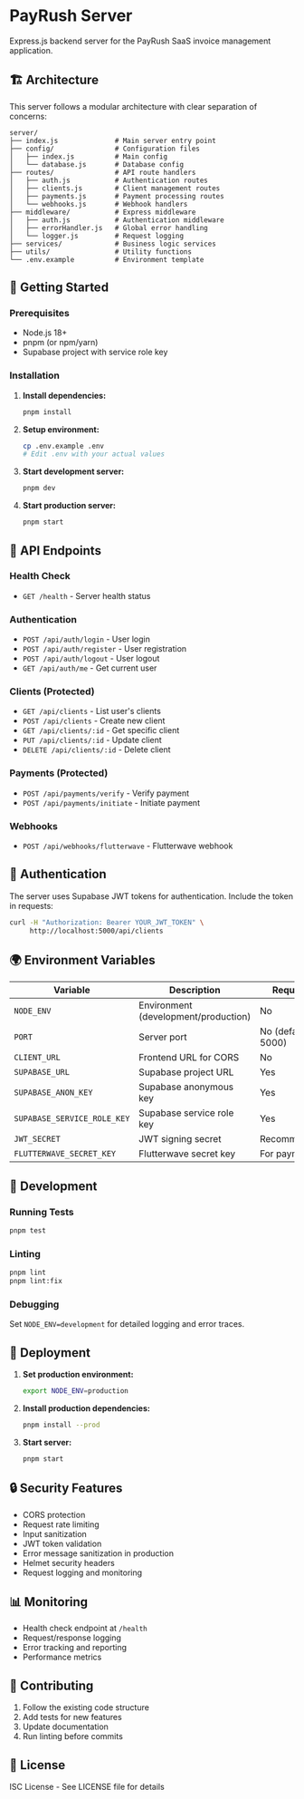 # PayRush Server

Express.js backend server for the PayRush SaaS invoice management application.

## 🏗️ Architecture

This server follows a modular architecture with clear separation of concerns:

```
server/
├── index.js              # Main server entry point
├── config/               # Configuration files
│   ├── index.js          # Main config
│   └── database.js       # Database config
├── routes/               # API route handlers
│   ├── auth.js           # Authentication routes
│   ├── clients.js        # Client management routes
│   ├── payments.js       # Payment processing routes
│   └── webhooks.js       # Webhook handlers
├── middleware/           # Express middleware
│   ├── auth.js           # Authentication middleware
│   ├── errorHandler.js   # Global error handling
│   └── logger.js         # Request logging
├── services/             # Business logic services
├── utils/                # Utility functions
└── .env.example          # Environment template
```

## 🚀 Getting Started

### Prerequisites

- Node.js 18+
- pnpm (or npm/yarn)
- Supabase project with service role key

### Installation

1. **Install dependencies:**
   ```bash
   pnpm install
   ```

2. **Setup environment:**
   ```bash
   cp .env.example .env
   # Edit .env with your actual values
   ```

3. **Start development server:**
   ```bash
   pnpm dev
   ```

4. **Start production server:**
   ```bash
   pnpm start
   ```

## 📡 API Endpoints

### Health Check
- `GET /health` - Server health status

### Authentication
- `POST /api/auth/login` - User login
- `POST /api/auth/register` - User registration
- `POST /api/auth/logout` - User logout
- `GET /api/auth/me` - Get current user

### Clients (Protected)
- `GET /api/clients` - List user's clients
- `POST /api/clients` - Create new client
- `GET /api/clients/:id` - Get specific client
- `PUT /api/clients/:id` - Update client
- `DELETE /api/clients/:id` - Delete client

### Payments (Protected)
- `POST /api/payments/verify` - Verify payment
- `POST /api/payments/initiate` - Initiate payment

### Webhooks
- `POST /api/webhooks/flutterwave` - Flutterwave webhook

## 🔐 Authentication

The server uses Supabase JWT tokens for authentication. Include the token in requests:

```bash
curl -H "Authorization: Bearer YOUR_JWT_TOKEN" \
     http://localhost:5000/api/clients
```

## 🌍 Environment Variables

| Variable | Description | Required |
|----------|-------------|----------|
| `NODE_ENV` | Environment (development/production) | No |
| `PORT` | Server port | No (default: 5000) |
| `CLIENT_URL` | Frontend URL for CORS | No |
| `SUPABASE_URL` | Supabase project URL | Yes |
| `SUPABASE_ANON_KEY` | Supabase anonymous key | Yes |
| `SUPABASE_SERVICE_ROLE_KEY` | Supabase service role key | Yes |
| `JWT_SECRET` | JWT signing secret | Recommended |
| `FLUTTERWAVE_SECRET_KEY` | Flutterwave secret key | For payments |

## 🔧 Development

### Running Tests
```bash
pnpm test
```

### Linting
```bash
pnpm lint
pnpm lint:fix
```

### Debugging
Set `NODE_ENV=development` for detailed logging and error traces.

## 🚀 Deployment

1. **Set production environment:**
   ```bash
   export NODE_ENV=production
   ```

2. **Install production dependencies:**
   ```bash
   pnpm install --prod
   ```

3. **Start server:**
   ```bash
   pnpm start
   ```

## 🔒 Security Features

- CORS protection
- Request rate limiting
- Input sanitization
- JWT token validation
- Error message sanitization in production
- Helmet security headers
- Request logging and monitoring

## 📊 Monitoring

- Health check endpoint at `/health`
- Request/response logging
- Error tracking and reporting
- Performance metrics

## 🤝 Contributing

1. Follow the existing code structure
2. Add tests for new features
3. Update documentation
4. Run linting before commits

## 📝 License

ISC License - See LICENSE file for details